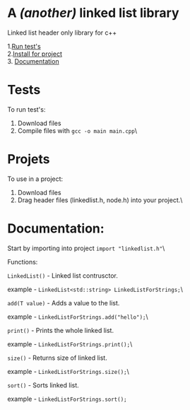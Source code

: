 # A ***(another)*** linked list library
Linked list header only library for c++ 

1.[Run test's](#tests)  
2.[Install for project](#projects)  
3. [Documentation](#documentation)  

# Tests
To run test's:
1. Download files
2. Compile files with `gcc -o main main.cpp`\

# Projets
To use in a project:
1. Download files
2. Drag header files (linkedlist.h, node.h) into your project.\

# Documentation:

Start by importing into project `import "linkedlist.h"`\

Functions:

`LinkedList()` - Linked list contrusctor. 

  example - `LinkedList<std::string> LinkedListForStrings;`\


`add(T value)` - Adds a value to the list.

  example - `LinkedListForStrings.add("hello");`\


`print()` - Prints the whole linked list.

  example - `LinkedListForStrings.print();`\


`size()` - Returns size of linked list.

  example - `LinkedListForStrings.size();`\


`sort()` - Sorts linked list.

  example - `LinkedListForStrings.sort();`

